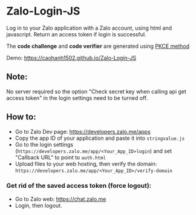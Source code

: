 # Zalo-Login-JS
Log in to your Zalo application with a Zalo account, using html and javascript. Return an access token if login is successful.

The **code challenge** and **code verifier** are generated using [PKCE method](https://www.oauth.com/oauth2-servers/pkce/)

Demo: https://caohanh1502.github.io/Zalo-Login-JS
## Note:
No server required so the option "Check secret key when calling api get access token" in the login settings need to be turned off.
## How to:
- Go to Zalo Dev page: https://developers.zalo.me/apps
- Copy the app ID of your application and paste it into ```stringvalue.js```
- Go to the login settings (```https://developers.zalo.me/app/<Your_App_ID>login```) and set "Callback URL" to point to ```auth.html``` 
- Upload files to your web hosting, then verify the domain: ```https://developers.zalo.me/app/<Your_App_ID>/verify-domain```

### Get rid of the saved access token (force logout):
- Go to Zalo web: https://chat.zalo.me
- Login, then logout.

